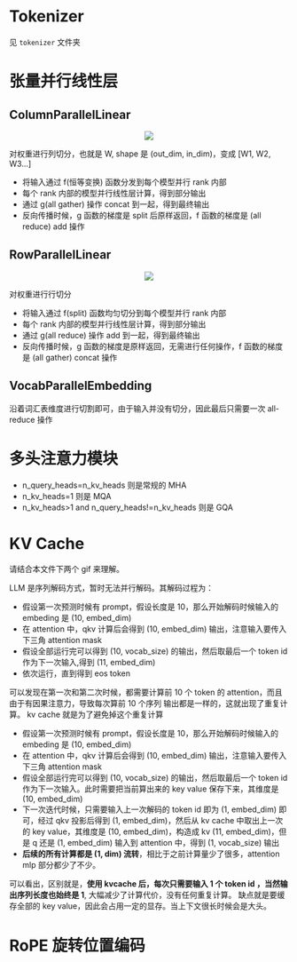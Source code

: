 # Tokenizer

见 `tokenizer` 文件夹


# 张量并行线性层

## ColumnParallelLinear

<div align=center>
<img src="https://github.com/user-attachments/assets/127c8fd2-cac4-4867-8963-7ba44f9ca774"/>
</div>

对权重进行列切分，也就是 W, shape 是 (out_dim, in_dim)，变成 [W1, W2, W3...]

- 将输入通过 f(恒等变换) 函数分发到每个模型并行 rank 内部
- 每个 rank 内部的模型并行线性层计算，得到部分输出
- 通过 g(all gather) 操作 concat 到一起，得到最终输出
- 反向传播时候，g 函数的梯度是 split 后原样返回，f 函数的梯度是 (all reduce) add 操作

## RowParallelLinear

<div align=center>
<img src="https://github.com/user-attachments/assets/5958d7f1-0b89-4364-88d3-6012f7cf9f0d"/>
</div>

对权重进行行切分

- 将输入通过 f(split) 函数均匀切分到每个模型并行 rank 内部
- 每个 rank 内部的模型并行线性层计算，得到部分输出
- 通过 g(all reduce) 操作 add 到一起，得到最终输出
- 反向传播时候，g 函数的梯度是原样返回，无需进行任何操作，f 函数的梯度是 (all gather) concat 操作

## VocabParallelEmbedding

沿着词汇表维度进行切割即可，由于输入并没有切分，因此最后只需要一次 all-reduce 操作

# 多头注意力模块

- n_query_heads=n_kv_heads 则是常规的 MHA
- n_kv_heads=1 则是 MQA
- n_kv_heads>1 and n_query_heads!=n_kv_heads 则是 GQA

# KV Cache

请结合本文件下两个 gif 来理解。

LLM 是序列解码方式，暂时无法并行解码。其解码过程为：

- 假设第一次预测时候有 prompt，假设长度是 10，那么开始解码时候输入的 embeding 是 (10, embed_dim)
- 在 attention 中，qkv 计算后会得到 (10, embed_dim) 输出，注意输入要传入下三角 attention mask
- 假设全部运行完可以得到 (10, vocab_size) 的输出，然后取最后一个 token id 作为下一次输入,得到 (11, embed_dim)
- 依次运行，直到得到 eos token

可以发现在第一次和第二次时候，都需要计算前 10 个 token 的 attention，而且由于有因果注意力，导致每次算前 10 个序列
输出都是一样的，这就出现了重复计算。 kv cache 就是为了避免掉这个重复计算

- 假设第一次预测时候有 prompt，假设长度是 10，那么开始解码时候输入的 embeding 是 (10, embed_dim)
- 在 attention 中，qkv 计算后会得到 (10, embed_dim) 输出，注意输入要传入下三角 attention mask
- 假设全部运行完可以得到 (10, vocab_size) 的输出，然后取最后一个 token id 作为下一次输入。此时需要把当前算出来的 key value 保存下来，其维度是 (10, embed_dim)
- 下一次迭代时候，只需要输入上一次解码的 token id 即为 (1, embed_dim) 即可，经过 qkv 投影后得到 (1, embed_dim)，然后从 kv cache 中取出上一次的 key value，其维度是 (10, embed_dim)，构造成 kv (11, embed_dim)，但是 q 还是 (1, embed_dim) 输入到 attention 中，得到 (1, vocab_size) 输出
- **后续的所有计算都是 (1, dim) 流转**，相比于之前计算量少了很多，attention mlp 部分都少了不少。

可以看出，区别就是，**使用 kvcache 后，每次只需要输入 1 个 token id ，当然输出序列长度也始终是 1**, 大幅减少了计算代价，没有任何重复计算。
缺点就是要缓存全部的 key value，因此会占用一定的显存。当上下文很长时候会是大头。

# RoPE 旋转位置编码


